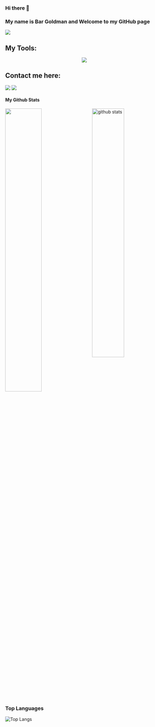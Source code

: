 ### Hi there 👋

### My name is Bar Goldman and Welcome to my GitHub page
![](https://komarev.com/ghpvc/?username=BarGoldman&color=red)


## My Tools:
<p align="center">
  <a href="https://skillicons.dev">
    <img src="https://skillicons.dev/icons?i=git,java,docker,c,python,firebase" />
  </a>
</p>

## Contact me here:
<a href="mailto:bar877052@gmail.com"><img src="https://img.shields.io/badge/gmail-%23DD0031.svg?&style=for-the-badge&logo=gmail&logoColor=white"/></a>
<a href="https://www.linkedin.com/in/bargoldman"><img src="https://img.shields.io/badge/linkedin-%230077B5.svg?style=for-the-badge&logo=linkedin&logoColor=white"/></a>


#### My Github Stats
<img src="https://github-readme-stats.vercel.app/api?username=BarGoldman&show_icons=true&theme=gotham" alt="github stats" width="45%" align="right"/>

<img src="https://github-readme-streak-stats.herokuapp.com/?user=BarGoldman&theme=dark" width="48%" >


### Top Languages
 ![Top Langs](https://github-readme-stats.vercel.app/api/top-langs/?username=BarGoldman&layout=compact)





<!--
**BarGoldman/BarGoldman** is a ✨ _special_ ✨ repository because its `README.md` (this file) appears on your GitHub profile.

Here are some ideas to get you started:

- 🔭 I’m currently working on ...
- 🌱 I’m currently learning ...
- 👯 I’m looking to collaborate on ...
- 🤔 I’m looking for help with ...
- 💬 Ask me about ...
- 📫 How to reach me: ...
- 😄 Pronouns: ...
- ⚡ Fun fact: ...
-->
